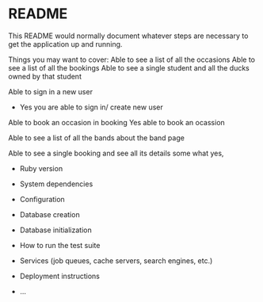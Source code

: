 # README

This README would normally document whatever steps are necessary to get the
application up and running.

Things you may want to cover:
Able to see a list of all the occasions
Able to see a list of all the bookings
Able to see a single student and all the ducks owned by that student

Able to sign in a new user 
* Yes you are able to sign in/ create new user

Able to book an occasion in booking 
Yes able to book an ocassion

Able to see a list of all the bands
about the band page 

Able to see a single booking and see all its details
some what yes, 



 



* Ruby version

* System dependencies

* Configuration

* Database creation

* Database initialization

* How to run the test suite

* Services (job queues, cache servers, search engines, etc.)

* Deployment instructions

* ...
